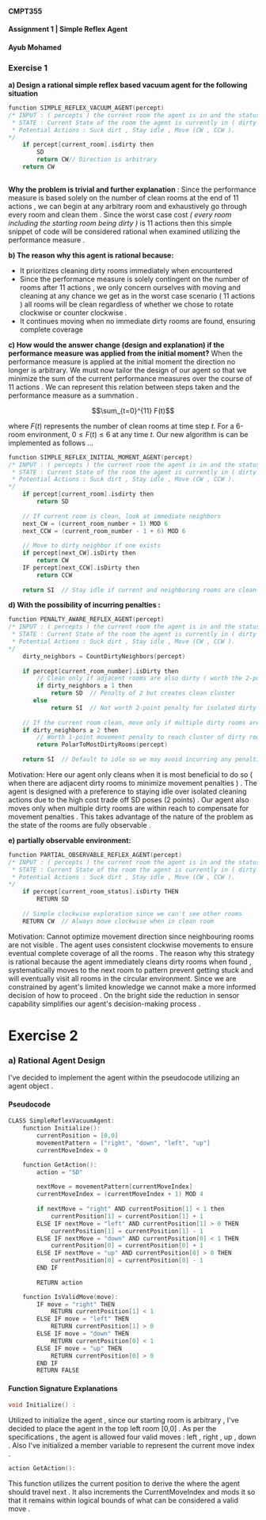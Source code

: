 #### CMPT355
#### Assignment 1 | Simple Reflex Agent
#### Ayub Mohamed 

### Exercise 1

**a) Design a rational simple reflex based vacuum agent for the following situation**

```c
function SIMPLE_REFLEX_VACUUM_AGENT(percept) 
/* INPUT : ( percepts ) the current room the agent is in and the status of the    * rooms . 
 * STATE : Current State of the room the agent is currently in ( dirty / clean ) 
 * Potential Actions : Suck dirt , Stay idle , Move (CW , CCW ). 
*/   
	if percept[current_room].isdirty then
		SD 
		return CW// Direction is arbitrary 
	return CW		
	    
```

**Why the problem is trivial and further explanation** : Since the performance measure is based solely on the number of clean rooms at the end of 11 actions , we can begin at any arbitrary room and exhaustively go through every room and clean them . Since the worst case cost *( every room including the starting room being dirty )*  is 11 actions then this simple snippet of code will be considered rational when examined utilizing the performance measure  . 

**b) The reason why this agent is rational because:**
- It prioritizes cleaning dirty rooms immediately when encountered
- Since the performance measure is solely contingent on the number of rooms  after 11 actions  , we only concern ourselves with moving and cleaning at any chance we get as in the worst case scenario ( 11 actions ) all rooms will be clean regardless of whether we chose to rotate clockwise or counter clockwise . 
- It continues moving when no immediate dirty rooms are found, ensuring complete coverage

**c) How would the answer change (design and explanation) if the performance measure was applied from the initial moment?**  When the performance measure is applied at the initial moment the direction no longer is arbitrary.  We must now tailor the design of our agent so that we minimize the sum of the current performance measures over the course of 11 actions . We can represent this relation between steps taken and the performance measure as a summation . 

$$\sum_{t=0}^{11} F(t)$$

where $F(t)$ represents the number of clean rooms at time step $t$. For a 6-room environment, $0 \leq F(t) \leq 6$ at any time $t$. Our new algorithm is can be implemented as follows ...

```c
function SIMPLE_REFLEX_INITIAL_MOMENT_AGENT(percept) 
/* INPUT : ( percepts ) the current room the agent is in and the status of the    * rooms . 
 * STATE : Current State of the room the agent is currently in ( dirty / clean ) 
 * Potential Actions : Suck dirt , Stay idle , Move (CW , CCW ). 
*/   
	if percept[current_room].isdirty then
        return SD
    
    // If current room is clean, look at immediate neighbors
    next_CW = (current_room_number + 1) MOD 6
    next_CCW = (current_room_number - 1 + 6) MOD 6
    
    // Move to dirty neighbor if one exists
	if percept[next_CW].isDirty then
        return CW
    IF percept[next_CCW].isDirty then  
        return CCW
    
    return SI  // Stay idle if current and neighboring rooms are clean
```

**d) With  the possibility of incurring penalties :**

```c
function PENALTY_AWARE_REFLEX_AGENT(percept) 
/* INPUT : ( percepts ) the current room the agent is in and the status of the    * rooms . 
 * STATE : Current State of the room the agent is currently in ( dirty / clean ) 
 * Potential Actions : Suck dirt , Stay idle , Move (CW , CCW ). 
*/   
    dirty_neighbors = CountDirtyNeighbors(percept)
    
    if percept[current_room_number].isDirty then  
        // Clean only if adjacent rooms are also dirty ( worth the 2-point penalty )
        if dirty_neighbors ≥ 1 then  
            return SD  // Penalty of 2 but creates clean cluster
	   else 
            return SI  // Not worth 2-point penalty for isolated dirty room
    
    // If the current room clean, move only if multiple dirty rooms are adjacent
    if dirty_neighbors ≥ 2 then  
        // Worth 1-point movement penalty to reach cluster of dirty rooms
        return PolarToMostDirtyRooms(percept)
    
    return SI  // Default to idle so we may avoid incurring any penalties
```

Motivation:
Here our agent only cleans when it is most beneficial to do so ( when there are adjacent dirty rooms to minimize movement penalties ) . The agent is designed with a preference to staying idle over isolated cleaning actions due to the high cost trade off SD poses (2 points) . Our agent also moves only when multiple dirty rooms are within reach to compensate for movement penalties . This takes advantage of the nature of the problem as the state of the rooms are fully observable . 

**e) partially observable environment:**

```c
function PARTIAL_OBSERVABLE_REFLEX_AGENT(percept) 
/* INPUT : ( percepts ) the current room the agent is in and the status of the    * rooms . 
 * STATE : Current State of the room the agent is currently in ( dirty / clean ) 
 * Potential Actions : Suck dirt , Stay idle , Move (CW , CCW ). 
*/   
    if percept[current_room_status].isDirty THEN
        RETURN SD
    
    // Simple clockwise exploration since we can't see other rooms
    RETURN CW  // Always move clockwise when in clean room
```

Motivation:
Cannot optimize movement direction since neighbouring rooms are not visible . The agent uses consistent clockwise movements to ensure eventual complete coverage of all the rooms . The reason why this strategy is rational because the agent immediately cleans dirty rooms when found , systematically moves to the next room to pattern prevent getting stuck and will eventually visit all rooms in the circular environment. Since we are constrained by agent's limited knowledge we cannot make a more informed decision of how to proceed . On the bright side the reduction in sensor capability simplifies our agent's decision-making process .

# Exercise 2 

### **a) Rational Agent Design** 

I've decided to implement the agent within the pseudocode utilizing an agent object . 

#### Pseudocode 

```c
CLASS SimpleReflexVacuumAgent:
    function Initialize():
        currentPosition = [0,0]  
        movementPattern = ["right", "down", "left", "up"]
        currentMoveIndex = 0

    function GetAction():
        action = "SD"  
        
        nextMove = movementPattern[currentMoveIndex]
        currentMoveIndex = (currentMoveIndex + 1) MOD 4
        
        if nextMove = "right" AND currentPosition[1] < 1 then 
            currentPosition[1] = currentPosition[1] + 1
        ELSE IF nextMove = "left" AND currentPosition[1] > 0 THEN
            currentPosition[1] = currentPosition[1] - 1
        ELSE IF nextMove = "down" AND currentPosition[0] < 1 THEN
            currentPosition[0] = currentPosition[0] + 1
        ELSE IF nextMove = "up" AND currentPosition[0] > 0 THEN
            currentPosition[0] = currentPosition[0] - 1
        END IF
        
        RETURN action

    function IsValidMove(move):
        IF move = "right" THEN
            RETURN currentPosition[1] < 1
        ELSE IF move = "left" THEN
            RETURN currentPosition[1] > 0
        ELSE IF move = "down" THEN
            RETURN currentPosition[0] < 1
        ELSE IF move = "up" THEN
            RETURN currentPosition[0] > 0
        END IF
        RETURN FALSE
```

#### Function Signature Explanations 

```c
void Initialize() :
```

Utilized to initialize the agent , since our starting room is arbitrary , I've decided to place the agent in the top left room [0,0] . As per the specifications , the agent is allowed four valid moves : left , right , up , down . Also I've initialized a member variable to represent the current move index . 

```c
action GetAction():
```

This function utilizes the current position to derive the where the agent should travel next . It also increments the CurrentMoveIndex  and mods it so that it remains within logical bounds of what can be considered a valid move . 
